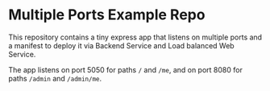 # Multiple Ports Example Repo
This repository contains a tiny express app that listens on multiple ports and a manifest to deploy it via Backend Service and Load balanced Web Service. 

The app listens on port 5050 for paths `/` and `/me`, and on port 8080 for paths `/admin` and `/admin/me`.
